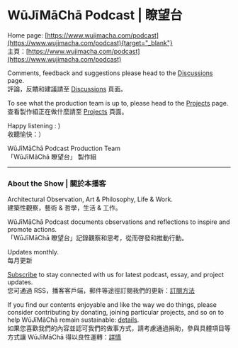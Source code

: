 # WūJīMāChā Podcast | 瞭望台

Home page: [https://www.wujimacha.com/podcast](https://www.wujimacha.com/podcast){target="_blank"}
<br>主頁：[https://www.wujimacha.com/podcast](https://www.wujimacha.com/podcast)

Comments, feedback and suggestions please head to the [Discussions](https://github.com/wujimacha/Podcast-Outreach/discussions) page.
<br>評論，反饋和建議請至 [Discussions](https://github.com/wujimacha/Podcast-Outreach/discussions) 頁面。

To see what the production team is up to, please head to the [Projects](https://github.com/wujimacha/Podcast-Outreach/projects) page.
<br>查看製作組正在做什麼請至 [Projects](https://github.com/wujimacha/Podcast-Outreach/projects) 頁面。

Happy listening : )
<br>收聽愉快：）

WūJīMāChā Podcast Production Team 
<br>「WūJīMāChā 瞭望台」 製作組

---
### About the Show | 關於本播客
Architectural Observation, Art & Philosophy, Life & Work.
<br>建築性觀察，藝術 & 哲學，生活 & 工作。

WūJīMāChā Podcast documents observations and reflections to inspire and promote actions.
<br>「WūJīMāChā 瞭望台」記錄觀察和思考，從而啓發和推動行動。

Updates monthly.
<br>每月更新

[Subscribe](https://www.wujimacha.com/pub/how-to-subscribe) to stay connected with us for latest podcast, essay, and project updates.
<br>您可通過 RSS，播客客戶端，郵件等途徑訂閱我們的更新：[訂閱方法](https://www.wujimacha.com/pub/how-to-subscribe) 

If you find our contents enjoyable and like the way we do things, please consider contributing by donating, joining particular projects, and so on to help WūJīMāChā remain sustainable: [details](https://www.wujimacha.com/donate-and-contribute).
<br>如果您喜歡我們的內容並認可我們的做事方式，請考慮通過捐助，參與具體項目等方式讓 WūJīMāChā 得以良性運轉：[詳情](https://www.wujimacha.com/donate-and-contribute)
